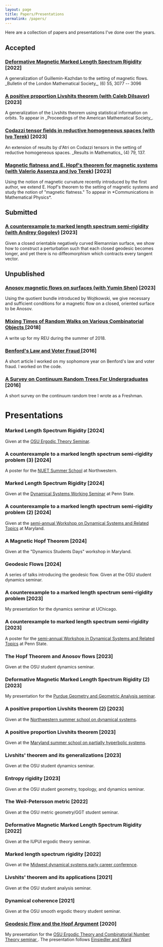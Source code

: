 ```yaml
---
layout: page
title: Papers/Presentations
permalink: /papers/
---
```

Here are a collection of papers and presentations I've done over the years.

## Accepted

<h3><a class = "link-style" href="https://arxiv.org/abs/2211.01865">Deformative Magnetic Marked Length Spectrum Rigidity </a> [2022] </h3>
<p> A generalization of Guillemin-Kazhdan to the setting of magnetic flows. _Bulletin of the London Mathematical Society_, (6) 55, 3077 -- 3096</p>

<h3><a class = "link-style" href="https://arxiv.org/abs/2304.01372"> A positive proportion Livshits theorem (with Caleb Dilsavor)</a> [2023] </h3>
<p> A generalization of the Livshits theorem using statistical information on orbits. To appear in _Proceedings of the American Mathematical Society_. </p>

<h3> <a class= "link-style" href="https://arxiv.org/abs/2306.07444">Codazzi tensor fields in reductive homogeneous spaces (with Ivo Terek)</a> [2023] </h3>
<p> An extension of results by d'Atri on Codazzi tensors in the setting of reductive homogeneous spaces. _Results in Mathematics_ (4) 79, 137. </p>

<h3><a class = "link-style" href="https://arxiv.org/abs/2404.17726"> Magnetic flatness and E. Hopf's theorem for magnetic systems (with Valerio Assenza and Ivo Terek)</a> [2023] </h3>
<p> Using the notion of magnetic curvature recently introduced by the first author, we extend E. Hopf's theorem to the setting of magnetic systems and study the notion of "magnetic flatness." To appear in *Communications in Mathematical Physics*.   </p>


## Submitted

<h3><a class = "link-style" href="https://arxiv.org/abs/2309.10882"> A counterexample to marked length spectrum semi-rigidity (with Andrey Gogolev)</a> [2023] </h3>
<p> Given a closed orientable negatively curved Riemannian surface, we show how to construct a perturbation such that each closed geodesic becomes longer, and yet there is no diffeomorphism which contracts every tangent vector. </p>

## Unpublished
<h3><a class = "link-style" href="https://arxiv.org/abs/2406.18735">  Anosov magnetic flows on surfaces (with Yumin Shen)</a> [2023] </h3>
<p> Using the quotient bundle introduced by Wojtkowski, we give necessary and sufficient conditions for a magnetic flow on a closed, oriented surface to be Anosov. </p>


<h3> <a class = "link-style" href="/files/writeup.pdf">Mixing Times of Random Walks on Various Combinatorial Objects </a>[2018] </h3>
<p>A write up for my REU during the summer of 2018.</p>

<h3> <a class = "link-style" href="https://drive.google.com/file/d/0B7xRmSk2iyhedWp6ZmxzdTRDZHM/view?usp=sharing">Benford's Law and Voter Fraud </a>[2016] </h3>
<p>A short article I worked on my sophomore year on Benford's law and voter fraud. I worked on the code.</p>

<h3> <a class = "link-style" href="https://drive.google.com/file/d/0B7xRmSk2iyheZEhFWFhrZ1V6bEE/view?usp=sharing">A Survey on Continuum Random Trees For Undergraduates </a>[2016]</h3>
<p>A short survey on the continuum random tree I wrote as a Freshman.</p>

# Presentations

<h3> Marked Length Spectrum Rigidity  [2024] </h3>
<p> Given at the <a class = "link-style" href="https://u.osu.edu/ergodictheory/">OSU Ergodic Theory Seminar</a>.</p>

<h3> A counterexample to a marked length spectrum semi-rigidity problem (3) [2024] </h3>
<p> A poster for the <a class = "link-style" href = "https://sites.northwestern.edu/dynamicsrtg/nuet-2024/">NUET Summer School</a> at Northwestern.</p>

<h3> Marked Length Spectrum Rigidity [2024] </h3>
<p> Given at the <a class = "link-style" href="https://math-cal.cloud.science.psu.edu/events/seminar/400%3Cbr%20/2024">Dynamical Systems Working Seminar</a> at Penn State.</p>

<h3> A counterexample to a marked length spectrum semi-rigidity problem (2) [2024] </h3>
<p> Given at the <a class = "link-style" href="https://www-math.umd.edu/dynamics-conference.html">semi-annual Workshop on Dynamical Systems and Related Topics</a> at Maryland.</p>

<h3>A Magnetic Hopf Theorem [2024] </h3>
<p> Given at the "Dynamics Students Days" workshop in Maryland.</p>

<h3> Geodesic Flows [2024] </h3>
<p> A series of talks introducing the geodesic flow. Given at the OSU student dynamics seminar. </p>

<h3>A counterexample to a marked length spectrum semi-rigidity problem [2023] </h3>
<p> My presentation for the dynamics seminar at UChicago.</p>

<h3> A counterexample to marked length spectrum semi-rigidity [2023] </h3>
<p> A poster for the <a class = "link-style" href = "https://science.psu.edu/math/research/dynsys/workshop">semi-annual Workshop in Dynamical Systems and Related Topics</a> at Penn State.</p>

<h3>The Hopf Theorem and Anosov flows [2023] </h3>
<p> Given at the OSU student dynamics seminar.</p>

<h3>Deformative Magnetic Marked Length Spectrum Rigidity (2)[2023] </h3>
<p>My presentation for the <a class = "link-style" href = "https://sites.google.com/view/purdue-gga">Purdue Geometry and Geometric Analysis seminar</a>.</p>

<h3>  A positive proportion Livshits theorem (2) [2023]</h3>
<p> Given at the <a class = "link-style" href="https://sites.northwestern.edu/dynamicsrtg/summer-school-2023/">Northwestern summer school on dynamical systems</a>. </p>

<h3> A positive proportion Livshits theorem [2023]</h3>
<p> Given at the <a class = "link-style" href="https://brinmrc.umd.edu/programs/schools/summer23/summer23-school-hyperbolicity.html">Maryland summer school on partially hyperbolic systems</a>. </p>

<h3>Livshits' theorem and its generalizations [2023]</h3>
<p>Given at the OSU student dynamics seminar. </p>

<h3>Entropy rigidity [2023]</h3>
<p> Given at the OSU student geometry, topology, and dynamics seminar.</p>

<h3>The Weil-Petersson metric [2022]</h3>
<p> Given at the OSU metric geometry/GGT student seminar.</p>

<h3>Deformative Magnetic Marked Length Spectrum Rigidity [2022] </h3>
<p> Given at the IUPUI ergodic theory seminar. </p>

<h3>Marked length spectrum rigidity [2022]</h3>
<p>Given at the <a class = "link-style" href="https://math.northwestern.edu/mwds/MWDS_Early_Career_Conference.png">Midwest dynamical systems early career conference</a>.</p>

<h3>Livshits' theorem and its applications  [2021] </h3>
<p> Given at the OSU student analysis seminar. </p>

<h3>Dynamical coherence [2021] </h3>
<p> Given at the OSU smooth ergodic theory student seminar. </p>

<h3> <a class = "link-style" href="https://www.youtube.com/watch?v=NVOxRGiCevM">Geodesic Flow and the Hopf Argument</a> [2020]</h3>
<p>My presentation for the <a class = "link-style" href="https://www.youtube.com/channel/UC0z8KwHkXp-5gA1996UnTyQ/videos"> OSU Ergodic Theory and Combinatorial Number Theory seminar </a>. The presentation follows <a class = "link-style" href="https://www.springer.com/gp/book/9780857290205">Einsiedler and Ward</a> </p>

